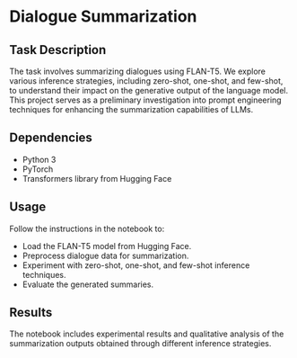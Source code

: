 # Dialogue Summarization 

## Task Description
The task involves summarizing dialogues using FLAN-T5. We explore various inference strategies, including zero-shot, one-shot, and few-shot, to understand their impact on the generative output of the language model. This project serves as a preliminary investigation into prompt engineering techniques for enhancing the summarization capabilities of LLMs.

## Dependencies
- Python 3
- PyTorch
- Transformers library from Hugging Face

## Usage
Follow the instructions in the notebook to:
- Load the FLAN-T5 model from Hugging Face.
- Preprocess dialogue data for summarization.
- Experiment with zero-shot, one-shot, and few-shot inference techniques.
- Evaluate the generated summaries.

## Results
The notebook includes experimental results and qualitative analysis of the summarization outputs obtained through different inference strategies.

